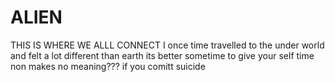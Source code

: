 # ALIEN
THIS IS WHERE WE ALLL CONNECT
I once time travelled to the under world and felt a lot different than earth
its better sometime to give your self time 
non makes no meaning???
if you comitt suicide
